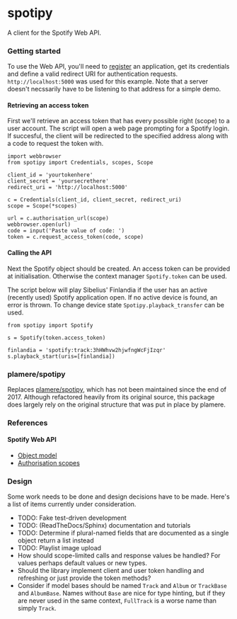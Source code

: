 # spotipy
A client for the Spotify Web API.

### Getting started
To use the Web API, you'll need to [register](https://developer.spotify.com/dashboard/applications)
an application, get its credentials and define a valid redirect URI for authentication requests.
`http://localhost:5000` was used for this example.
Note that a server doesn't necssarily have to be listening to that address for a simple demo.

#### Retrieving an access token
First we'll retrieve an access token that has every possible right (scope) to a user account.
The script will open a web page prompting for a Spotify login.
If succesful, the client will be redirected to the specified address along with a code to request the token with.

```
import webbrowser
from spotipy import Credentials, scopes, Scope

client_id = 'yourtokenhere'
client_secret = 'yoursecrethere'
redirect_uri = 'http://localhost:5000'

c = Credentials(client_id, client_secret, redirect_uri)
scope = Scope(*scopes)

url = c.authorisation_url(scope)
webbrowser.open(url)
code = input('Paste value of code: ')
token = c.request_access_token(code, scope)
```

#### Calling the API
Next the Spotify object should be created.
An access token can be provided at initialisation.
Otherwise the context manager `Spotify.token` can be used.

The script below will play Sibelius' Finlandia if the user has an active (recently used) Spotify application open.
If no active device is found, an error is thrown.
To change device state `Spotipy.playback_transfer` can be used.

```
from spotipy import Spotify

s = Spotify(token.access_token)

finlandia = 'spotify:track:3hHWhvw2hjwfngWcFjIzqr'
s.playback_start(uris=[finlandia])
```

### plamere/spotipy
Replaces [plamere/spotipy](https://github.com/plamere/spotipy), which has not been maintained since the end of 2017.
Although refactored heavily from its original source, this package does largely rely on the original structure that
was put in place by plamere.

### References
#### Spotify Web API
- [Object model](https://developer.spotify.com/documentation/web-api/reference/object-model/)
- [Authorisation scopes](https://developer.spotify.com/documentation/general/guides/scopes/)

### Design
Some work needs to be done and design decisions have to be made.
Here's a list of items currently under consideration.

- TODO: Fake test-driven development
- TODO: (ReadTheDocs/Sphinx) documentation and tutorials
- TODO: Determine if plural-named fields that are documented as a single object return a list instead
- TODO: Playlist image upload
- How should scope-limited calls and response values be handled? For values perhaps default values or new types.
- Should the library implement client and user token handling and refreshing or just provide the token methods?
- Consider if model bases should be named `Track` and `Album` or `TrackBase` and `AlbumBase`.
Names without `Base` are nice for type hinting, but if they are never used in the same context,
`FullTrack` is a worse name than simply `Track`.
